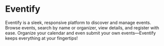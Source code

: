 # Eventify
Eventify is a sleek, responsive platform to discover and manage events. Browse events, search by name or organizer, view details, and register with ease. Organize your calendar and even submit your own events—Eventify keeps everything at your fingertips!
